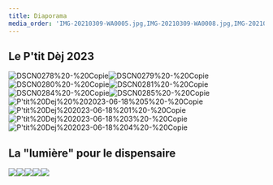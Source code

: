 ```yaml
---
title: Diaporama
media_order: 'IMG-20210309-WA0005.jpg,IMG-20210309-WA0008.jpg,IMG-20210309-WA0009.jpg,DSCN0278 - Copie.JPG,DSCN0279 - Copie.JPG,DSCN0280 - Copie.JPG,DSCN0281 - Copie.JPG,DSCN0284 - Copie.JPG,DSCN0285 - Copie.JPG,P''tit Dej  2023-06-18 5 - Copie.jpg,P''tit Dej 2023-06-18 1 - Copie.jpg,P''tit Dej 2023-06-18 3 - Copie.jpg,P''tit Dej 2023-06-18 4 - Copie.jpg'
---
```


 ## **Le P'tit Dèj 2023**
![DSCN0278%20-%20Copie](DSCN0278%20-%20Copie.JPG "DSCN0278%20-%20Copie")![DSCN0279%20-%20Copie](DSCN0279%20-%20Copie.JPG "DSCN0279%20-%20Copie")![DSCN0280%20-%20Copie](DSCN0280%20-%20Copie.JPG "DSCN0280%20-%20Copie")![DSCN0281%20-%20Copie](DSCN0281%20-%20Copie.JPG "DSCN0281%20-%20Copie")![DSCN0284%20-%20Copie](DSCN0284%20-%20Copie.JPG "DSCN0284%20-%20Copie")![DSCN0285%20-%20Copie](DSCN0285%20-%20Copie.JPG "DSCN0285%20-%20Copie")![P'tit%20Dej%20%202023-06-18%205%20-%20Copie](P'tit%20Dej%20%202023-06-18%205%20-%20Copie.jpg "P'tit%20Dej%20%202023-06-18%205%20-%20Copie")![P'tit%20Dej%202023-06-18%201%20-%20Copie](P'tit%20Dej%202023-06-18%201%20-%20Copie.jpg "P'tit%20Dej%202023-06-18%201%20-%20Copie")![P'tit%20Dej%202023-06-18%203%20-%20Copie](P'tit%20Dej%202023-06-18%203%20-%20Copie.jpg "P'tit%20Dej%202023-06-18%203%20-%20Copie")![P'tit%20Dej%202023-06-18%204%20-%20Copie](P'tit%20Dej%202023-06-18%204%20-%20Copie.jpg "P'tit%20Dej%202023-06-18%204%20-%20Copie")


## **La "lumière" pour le dispensaire**
![](IMG-20210309-WA0003.jpg)![](IMG-20210309-WA0004.jpg)![](IMG-20210309-WA0005.jpg)![](IMG-20210309-WA0008.jpg)![](IMG-20210309-WA0009.jpg)